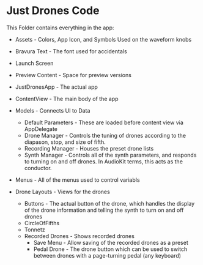 #  Just Drones Code

This Folder contains everything in the app:
* Assets - Colors, App Icon, and Symbols Used on the waveform knobs
* Bravura Text - The font used for accidentals
* Launch Screen
* Preview Content - Space for preview versions

* JustDronesApp - The actual app
* ContentView - The main body of the app
* Models - Connects UI to Data
    * Default Parameters - These are loaded before content view via AppDelegate
    * Drone Manager - Controls the tuning of drones according to the diapason, stop, and size of fifth.
    * Recording Manager - Houses the preset drone lists
    * Synth Manager - Controls all of the synth parameters, and responds to turning on and off drones. In AudioKit terms, this acts as the conductor.
* Menus - All of the menus used to control variabls
* Drone Layouts - Views for the drones
    * Buttons - The actual button of the drone, which handles the display of the drone information and telling the synth to turn on and off drones
    * CircleOfFifths
    * Tonnetz
    * Recorded Drones - Shows recorded drones
        * Save Menu - Allow saving of the recorded drones as a preset
        * Pedal Drone - The drone button which can be used to switch between drones with a page-turning pedal (any keyboard)
    
    


